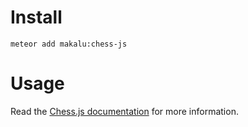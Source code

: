# Install
`meteor add makalu:chess-js`

# Usage
Read the [Chess.js documentation](https://github.com/jhlywa/chess.js) for more information.